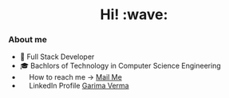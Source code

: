 <!-- ![badge](https://komarev.com/ghpvc/?username=Garima449)
![profileimage](assets/profile.png)
 -->
<h1 align='center'> Hi! :wave:</h1>

<!-- 
for images 
<img src="" style="height:14px" title=""> 
     
for anchor images 
<a href="" title=""><img src="" style="height:26px"></a>  
--->
### About me
- 👀 Full Stack Developer
- 🎓 Bachlors of Technology in Computer Science Engineering
- <img src="https://cdn4.iconfinder.com/data/icons/social-media-logos-6/512/112-gmail_email_mail-512.png" style="height:14px"> How to reach me -> [Mail Me](mailto:garimaverma@gmail.com)
- <img src="https://cdn-icons-png.flaticon.com/512/174/174857.png" style="height:14px"> LinkedIn Profile [Garima Verma](https://www.linkedin.com/in/garima-verma1704)
